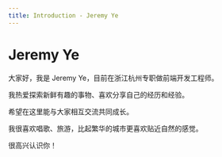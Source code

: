 ```yaml
---
title: Introduction - Jeremy Ye
---
```


# Jeremy Ye

大家好，我是 Jeremy Ye，目前在浙江杭州专职做前端开发工程师。

我热爱探索新鲜有趣的事物、喜欢分享自己的经历和经验。

希望在这里能与大家相互交流共同成长。

我很喜欢唱歌、旅游，比起繁华的城市更喜欢贴近自然的感觉。

很高兴认识你！
